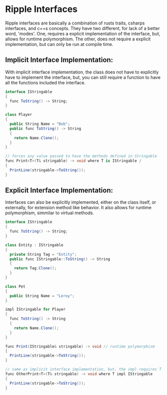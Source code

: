 # Ripple Interfaces
Ripple interfaces are basically a combination of rusts traits, csharps interfaces, and c++s concepts. They have two different, for lack of a better word, 'modes'. One, requires a explicit implementation of the interface, but, allows for runtime polymorphism. The other, does not require a explicit implementation, but can only be run at compile time.

## Implicit Interface Implementation:
With implicit interface implementation, the class does not have to explicitly have to implement the interface, but, you can still require a function to have all the functions included the interface.

```cs
interface IStringable
{
  func ToString() -> String;
}

class Player
{
  public String Name = "Bob";
  public func ToString() -> String
  {
    return Name.Clone();
  }
}

// forces any value passed to have the methods defined in Stringable
func Print<T>(T& stringable) -> void where T is IStringable /
{
  PrintLine(stringable->ToString());
}
```

## Explicit Interface Implementation:
Interfaces can also be explicitly implemented, either on the class itself, or externally, for extension method like behavior. It also allows for runtime polymorphism, simmilar to virtual methods.

```cs
interface IStringable
{
  func ToString() -> String;
}

class Entity : IStringable
{
  private String Tag = "Entity";
  public func IStringable::ToString() -> String
  {
    return Tag.Clone();
  }
}

class Pet
{
  public String Name = "Leroy";
}

impl IStringable for Player
{
  func ToString() -> String
  {
    return Name.Clone();
  }
}

func Print(IStringable& stringable) -> void // runtime polymorphism
{
  PrintLine(stringable->ToString());
}

// same as implicit interface implementation, but, the impl requires T to explicitly implement IStringable
func OtherPrint<T>(T& stringable) -> void where T impl IStringable
{
  PrintLine(stringable->ToString());
}
```